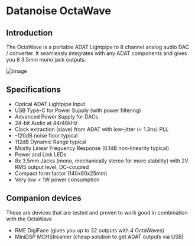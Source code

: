 # Datanoise OctaWave

## Introduction
The OctaWave is a portable ADAT Lightpipe to 8 channel analog audio DAC / converter. It seamlessly integrates with any ADAT components and gives you 8 3.5mm mono jack outputs.

![image](https://user-images.githubusercontent.com/6614616/236771236-a3d9f3f3-1a77-4650-a1be-34c1e42ce53b.png)

## Specifications

* Optical ADAT Lightpipe Input
* USB Type-C for Power Supply (with power filtering)
* Advanced Power Supply for DACs
* 24-bit Audio at 44/48kHz
* Clock extraction (slave) from ADAT with low-jitter (< 1.3ns) PLL
* -120dB noise floor typical
* 112dB Dynamic Range typical
* Mostly Linear Frequency Response (0.1dB non-linearity typical)
* Power and Link LEDs
* 8x 3.5mm Jacks (mono, mechanically stereo for more stability) with 2V RMS output level, DC-coupled
* Compact form factor (140x60x25mm)
* Very low < 1W power consumption

## Companion devices

These are devices that are tested and proven to work good in combination with the OctaWave

* RME DigiFace (gives you up to 32 outputs with 4 OctaWaves)
* MiniDSP MCHStreamer (cheap solution to get ADAT outputs via USB)

